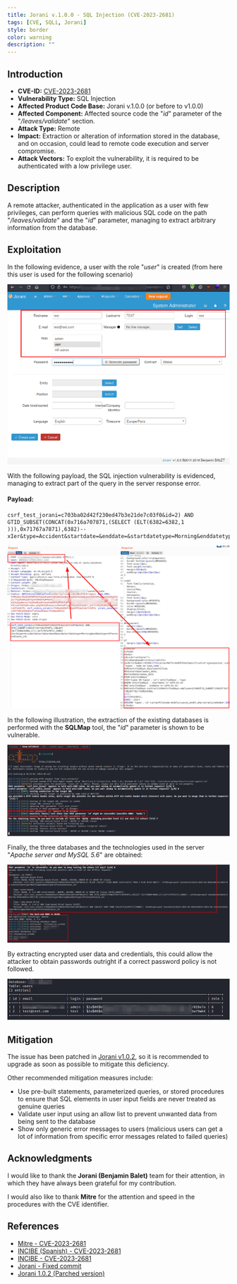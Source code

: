 ```yaml
---
title: Jorani v.1.0.0 - SQL Injection (CVE-2023-2681)
tags: [CVE, SQLi, Jorani]
style: border
color: warning
description: ""
---
```


## Introduction
- **CVE-ID:** [CVE-2023-2681](https://cve.mitre.org/cgi-bin/cvename.cgi?name=CVE-2023-2681)
- **Vulnerability Type:** SQL Injection
- **Affected Product Code Base:** Jorani v.1.0.0 (or before to v1.0.0)
- **Affected Component:** Affected source code the "*id*" parameter of the "*/leaves/validate*" section.
- **Attack Type:** Remote 
- **Impact:** Extraction or alteration of information stored in the database, and on occasion, could lead to remote code execution and server compromise.
- **Attack Vectors:** To exploit the vulnerability, it is required to be authenticated with a low privilege user.

## Description
A remote attacker, authenticated in the application as a user with few privileges, can perform queries with malicious SQL code on the path "*/leaves/validate*" and the "*id*" parameter, managing to extract arbitrary information from the database.

## Exploitation
In the following evidence, a user with the role "*user*" is created (from here this user is used for the following scenario)

![](../assets/img/cve-2023-2681/1.png)

With the following payload, the SQL injection vulnerability is evidenced, managing to extract part of the query in the server response error.

#### Payload: 
```
csrf_test_jorani=c703ba02d42f230ed47b3e21de7c03f0&id=2) AND GTID_SUBSET(CONCAT(0x716a707871,(SELECT (ELT(6382=6382,1 ))),0x71767a7871),6382)-- xIer&type=Accident&startdate=&enddate=&startdatetype=Morning&enddatetype=Afternoon&leave_id=
```
![](../assets/img/cve-2023-2681/2.png)

In the following illustration, the extraction of the existing databases is performed with the **SQLMap** tool, the "*id*" parameter is shown to be vulnerable.

![](../assets/img/cve-2023-2681/3.png)

Finally, the three databases and the technologies used in the server "*Apache server and MySQL 5.6*" are obtained:

![](../assets/img/cve-2023-2681/4.png)

By extracting encrypted user data and credentials, this could allow the attacker to obtain passwords outright if a correct password policy is not followed.

![](../assets/img/cve-2023-2681/5.png)

## Mitigation

The issue has been patched in [Jorani v1.0.2](https://github.com/bbalet/jorani/releases/tag/v1.0.2), so it is recommended to upgrade as soon as possible to mitigate this deficiency.

Other recommended mitigation measures include:

- Use pre-built statements, parameterized queries, or stored procedures to ensure that SQL elements in user input fields are never treated as genuine queries
- Validate user input using an allow list to prevent unwanted data from being sent to the database
- Show only generic error messages to users (malicious users can get a lot of information from specific error messages related to failed queries)

## Acknowledgments

I would like to thank the **Jorani (Benjamin Balet)** team for their attention, in which they have always been grateful for my contribution.

I would also like to thank **Mitre** for the attention and speed in the procedures with the CVE identifier.

## References

- [Mitre - CVE-2023-2681](https://cve.mitre.org/cgi-bin/cvename.cgi?name=CVE-2023-2681)
- [INCIBE (Spanish) - CVE-2023-2681](https://www.incibe.es/incibe-cert/alerta-temprana/avisos/inyeccion-sql-en-jorani)
- [INCIBE - CVE-2023-2681](https://www.incibe.es/en/incibe-cert/notices/aviso/jorani-sql-injection)
- [Jorani - Fixed commit](https://github.com/bbalet/jorani/commit/9c54f783405cb7f1f0c9f321566e4be052698593)
- [Jorani 1.0.2 (Parched version)](https://github.com/bbalet/jorani/releases/tag/v1.0.2)

